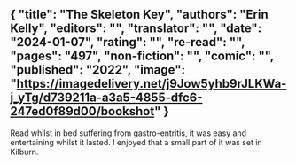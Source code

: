{
 "title": "The Skeleton Key",
 "authors": "Erin Kelly",
 "editors": "",
 "translator": "",
 "date": "2024-01-07",
 "rating": "",
 "re-read": "",
 "pages": "497",
 "non-fiction": "",
 "comic": "",
 "published": "2022",
 "image": "https://imagedelivery.net/j9Jow5yhb9rJLKWa-j_yTg/d739211a-a3a5-4855-dfc6-247ed0f89d00/bookshot"
}
---

Read whilst in bed suffering from gastro-entritis, it was easy and entertaining whilst it lasted. I enjoyed that a small part of it was set in Kilburn.